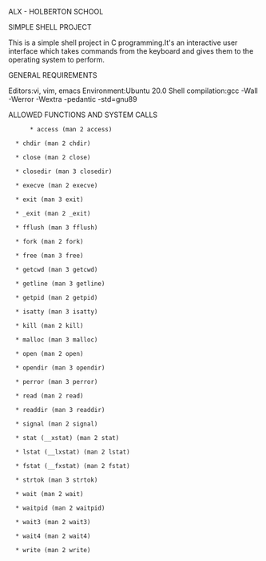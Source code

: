 ALX - HOLBERTON SCHOOL

SIMPLE SHELL PROJECT

This is a simple shell project in C programming.It's an interactive user interface which takes commands from the keyboard 
and gives them to the operating system to perform.

GENERAL REQUIREMENTS

Editors:vi, vim, emacs
Environment:Ubuntu 20.0
Shell compilation:gcc -Wall -Werror -Wextra -pedantic -std=gnu89

ALLOWED FUNCTIONS AND SYSTEM CALLS

          * access (man 2 access)

	  * chdir (man 2 chdir)

	  * close (man 2 close)

	  * closedir (man 3 closedir)

	  * execve (man 2 execve)

	  * exit (man 3 exit)

	  * _exit (man 2 _exit)

	  * fflush (man 3 fflush)

	  * fork (man 2 fork)

	  * free (man 3 free)

	  * getcwd (man 3 getcwd)

	  * getline (man 3 getline)

	  * getpid (man 2 getpid)

	  * isatty (man 3 isatty)

	  * kill (man 2 kill)

	  * malloc (man 3 malloc)

	  * open (man 2 open)

	  * opendir (man 3 opendir)

	  * perror (man 3 perror)

	  * read (man 2 read)

	  * readdir (man 3 readdir)

	  * signal (man 2 signal)

	  * stat (__xstat) (man 2 stat)

	  * lstat (__lxstat) (man 2 lstat)

	  * fstat (__fxstat) (man 2 fstat)

	  * strtok (man 3 strtok)

	  * wait (man 2 wait)

	  * waitpid (man 2 waitpid)

	  * wait3 (man 2 wait3)

	  * wait4 (man 2 wait4)

	  * write (man 2 write)


